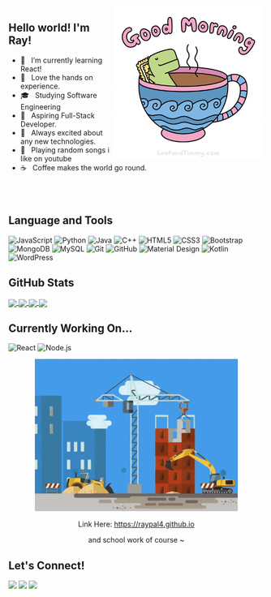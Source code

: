 <img align="right" height="300px" src="https://github.com/raypal4/raypal4/blob/main/coffee.gif"/>

<h2>Hello world! I'm Ray!</h2>

- 🔭 &nbsp; I’m currently learning React!
- 🤔 &nbsp; Love the hands on experience.
- 🎓 &nbsp; Studying Software Engineering 
- 💼 &nbsp; Aspiring Full-Stack Developer.
- 🌱 &nbsp; Always excited about any new technologies.
- :musical_keyboard: &nbsp; Playing random songs i like on youtube
- ☕ &nbsp; Coffee makes the world go round. 
<br>
<br>
<h2>Language and Tools</h2>

<p align="center">
  
![JavaScript](https://img.shields.io/badge/-JavaScript-black?style=for-the-badge&logo=javascript)
![Python](https://img.shields.io/badge/-Python-black?style=for-the-badge&logo=Python)
![Java](https://img.shields.io/badge/-java-E34A86?style=for-the-badge&logo=java)
![C++](https://img.shields.io/badge/-C++-00599C?style=for-the-badge&logo=c)
![HTML5](https://img.shields.io/badge/-HTML5-E34F26?style=for-the-badge&logo=html5&logoColor=white)
![CSS3](https://img.shields.io/badge/-CSS3-1572B6?style=for-the-badge&logo=css3)
![Bootstrap](https://img.shields.io/badge/-Bootstrap-563D7C?style=for-the-badge&logo=bootstrap)
![MongoDB](https://img.shields.io/badge/-MongoDB-black?style=for-the-badge&logo=mongodb)
![MySQL](https://img.shields.io/badge/-MySQL-black?style=for-the-badge&logo=mysql)
![Git](https://img.shields.io/badge/-Git-black?style=for-the-badge&logo=git)
![GitHub](https://img.shields.io/badge/-GitHub-181717?style=for-the-badge&logo=github)
![Material Design](https://img.shields.io/badge/-Material-black?style=for-the-badge&logo=Material%20Design&logoColor=white)
![Kotlin](https://img.shields.io/badge/-Kotlin-black?style=for-the-badge&logo=kotlin)
![WordPress](https://img.shields.io/badge/-WordPress-black?style=for-the-badge&logo=WordPress)

</p>

<h2>GitHub Stats</h2>

<a href="https://github.com/raypal4">
  <img align="center" height="205" src="https://github-readme-stats-raypal4.vercel.app/api?username=raypal4&count_private=true&show_icons=true&theme=dark" />
</a>

<a href="https://github.com/raypal4">
  <img align="center" height="205" src="https://github-readme-stats-raypal4.vercel.app/api/top-langs/?username=raypal4&count_private=true&langs_count=3&hide=jupyter%20notebook&theme=dark"/>
</a>

<a href="https://github.com/raypal4/Hotdog-Not-Hotdog">
  <img align="center" width="410" src="https://github-readme-stats-raypal4.vercel.app/api/pin/?username=raypal4&repo=Hotdog-Not-Hotdog&theme=dark" />
</a>
<a href="https://github.com/raypal4/supersecretproject">
  <img align="center" width="410" src="https://github-readme-stats-raypal4.vercel.app/api/pin/?username=raypal4&repo=supersecretproject&theme=dark" />
</a>

<h2>Currently Working On...</h2>

![React](https://img.shields.io/badge/-React-black?style=for-the-badge&logo=react)
![Node.js](https://img.shields.io/badge/-NodeJS-black?style=for-the-badge&logo=node.js)

<p align="center">
  <img height="300px" src="https://github.com/raypal4/raypal4/blob/main/construction.gif"/>
</p>                     
<p align="center">Link Here: <a href='https://raypal4.github.io'>https://raypal4.github.io</a></p>
<p align="center">and school work of course ~ </p>

<h2>Let's Connect!</h2>
 
[<img src="https://img.shields.io/badge/linkedin-%230077B5.svg?&style=for-the-badge&logo=linkedin&logoColor=white" />](https://www.linkedin.com/in/raynold-tan-%E9%99%88%E5%8B%87%E4%BB%BB-2aa011191/)
[<img src = "https://img.shields.io/badge/instagram-%23E4405F.svg?&style=for-the-badge&logo=instagram&logoColor=white">](https://www.instagram.com/raynoldtyr/)
[<img src="https://img.shields.io/badge/facebook-%231877F2.svg?&style=for-the-badge&logo=facebook&logoColor=white" />](https://www.facebook.com/raynoldtyr/) 
